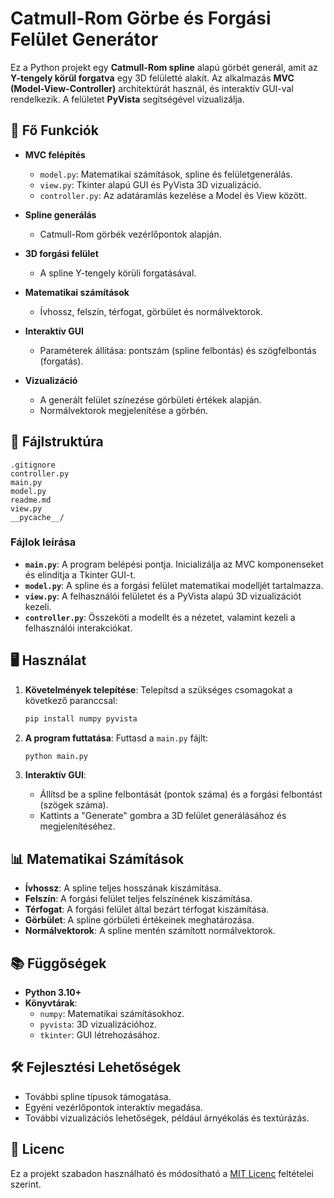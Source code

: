# Catmull-Rom Görbe és Forgási Felület Generátor

Ez a Python projekt egy **Catmull-Rom spline** alapú görbét generál, amit az **Y-tengely körül forgatva** egy 3D felületté alakít. Az alkalmazás **MVC (Model-View-Controller)** architektúrát használ, és interaktív GUI-val rendelkezik. A felületet **PyVista** segítségével vizualizálja.

## 🔧 Fő Funkciók

- **MVC felépítés**
  - `model.py`: Matematikai számítások, spline és felületgenerálás.
  - `view.py`: Tkinter alapú GUI és PyVista 3D vizualizáció.
  - `controller.py`: Az adatáramlás kezelése a Model és View között.

- **Spline generálás**
  - Catmull-Rom görbék vezérlőpontok alapján.

- **3D forgási felület**
  - A spline Y-tengely körüli forgatásával.

- **Matematikai számítások**
  - Ívhossz, felszín, térfogat, görbület és normálvektorok.

- **Interaktív GUI**
  - Paraméterek állítása: pontszám (spline felbontás) és szögfelbontás (forgatás).

- **Vizualizáció**
  - A generált felület színezése görbületi értékek alapján.
  - Normálvektorok megjelenítése a görbén.

## 📂 Fájlstruktúra

```
.gitignore
controller.py
main.py
model.py
readme.md
view.py
__pycache__/
```

### Fájlok leírása

- **`main.py`**: A program belépési pontja. Inicializálja az MVC komponenseket és elindítja a Tkinter GUI-t.
- **`model.py`**: A spline és a forgási felület matematikai modelljét tartalmazza.
- **`view.py`**: A felhasználói felületet és a PyVista alapú 3D vizualizációt kezeli.
- **`controller.py`**: Összeköti a modellt és a nézetet, valamint kezeli a felhasználói interakciókat.

## 🖥️ Használat

1. **Követelmények telepítése**:
   Telepítsd a szükséges csomagokat a következő paranccsal:
   ```bash
   pip install numpy pyvista
   ```

2. **A program futtatása**:
   Futtasd a `main.py` fájlt:
   ```bash
   python main.py
   ```

3. **Interaktív GUI**:
   - Állítsd be a spline felbontását (pontok száma) és a forgási felbontást (szögek száma).
   - Kattints a "Generate" gombra a 3D felület generálásához és megjelenítéséhez.

## 📊 Matematikai Számítások

- **Ívhossz**: A spline teljes hosszának kiszámítása.
- **Felszín**: A forgási felület teljes felszínének kiszámítása.
- **Térfogat**: A forgási felület által bezárt térfogat kiszámítása.
- **Görbület**: A spline görbületi értékeinek meghatározása.
- **Normálvektorok**: A spline mentén számított normálvektorok.

## 📚 Függőségek

- **Python 3.10+**
- **Könyvtárak**:
  - `numpy`: Matematikai számításokhoz.
  - `pyvista`: 3D vizualizációhoz.
  - `tkinter`: GUI létrehozásához.

## 🛠️ Fejlesztési Lehetőségek

- További spline típusok támogatása.
- Egyéni vezérlőpontok interaktív megadása.
- További vizualizációs lehetőségek, például árnyékolás és textúrázás.

## 📜 Licenc

Ez a projekt szabadon használható és módosítható a [MIT Licenc](https://opensource.org/licenses/MIT) feltételei szerint.